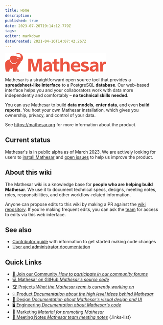 ```yaml
---
title: Home
description: 
published: true
date: 2023-07-20T19:14:12.779Z
tags: 
editor: markdown
dateCreated: 2021-04-16T14:07:42.267Z
---
```


![logo.png](/logo.png)

Mathesar is a straightforward open source tool that provides a **spreadsheet-like interface** to a PostgreSQL **database**. Our web-based interface helps you and your collaborators work with data more independently and comfortably – **no technical skills needed**.

You can use Mathesar to build **data models**, **enter data**, and even **build reports**. You host your own Mathesar installation, which gives you ownership, privacy, and control of your data.

See https://mathesar.org for more information about the product.

## Current status
Mathesar's is in public alpha as of March 2023. We are actively looking for users to [install Mathesar](https://docs.mathesar.org/install/) and [open issues](https://github.com/centerofci/mathesar/issues/new/choose) to help us improve the product.

## About this wiki

The Mathesar wiki is a knowledge base for **people who are helping build Mathesar**. We use it to document technical specs, designs, meeting notes, roles, responsibilities, and other workflow-related information.

Anyone can propose edits to this wiki by making a PR against the [wiki repository](https://github.com/centerofci/mathesar-wiki/). If you're making frequent edits, you can ask the [team](./team.md) for access to edits via this web interface.

## See also

- [Contributor guide](https://github.com/centerofci/mathesar/blob/develop/CONTRIBUTING.md) with information to get started making code changes
- [User and administrator documentation](https://docs.mathesar.org/)


## Quick Links
- [:busts_in_silhouette: Join our Community *How to participate in our community forums*](./community.md)
- [:computer: Mathesar on GitHub *Mathesar's source code*](https://github.com/centerofci/mathesar)
- [:trophy: Projects *What the Mathesar team is currently working on*](./projects.md)
- [:bulb: Product *Documentation about the high level ideas behind Mathesar*](./product.md)
- [:art: Design *Documentation about Mathesar's visual design and UI*](./design.md)
- [:desktop_computer: Engineering *Documentation about Mathesar's code*](./engineering.md)
- [:loudspeaker: Marketing *Material for promoting Mathesar*](./marketing.md)
- [:memo: Meeting Notes *Mathesar team meeting notes*](./meeting-notes.md)
{.links-list}